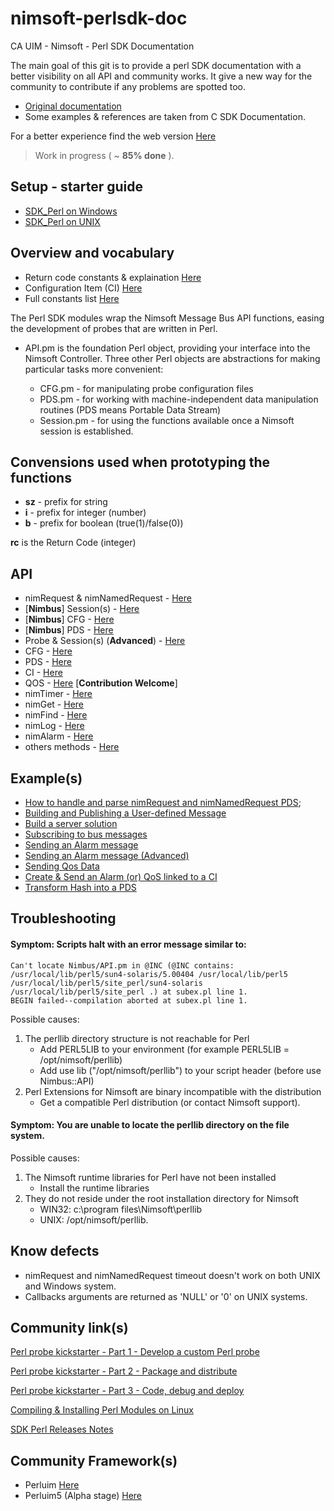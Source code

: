 # nimsoft-perlsdk-doc
CA UIM - Nimsoft - Perl SDK Documentation

The main goal of this git is to provide a perl SDK documentation with a better visibility on all API and community works. It give a new way for the community to contribute if any problems are spotted too.

- [Original documentation](http://docs.nimsoft.com/prodhelp/en_US/Monitor/SDK/PerlSDK/index.htm?toc.htm?2186383.html)
- Some examples & references are taken from C SDK Documentation.

For a better experience find the web version [Here](https://uim-community.github.io/Perl-SDK/)

> Work in progress ( ~ **85% done** ). 

## Setup - starter guide

- [SDK_Perl on Windows](starterguide/windows.md)
- [SDK_Perl on UNIX](starterguide/unix.md)

## Overview and vocabulary

- Return code constants & explaination [Here](return_code.md)
- Configuration Item (CI) [Here](configuration_item.md)
- Full constants list [Here](constants.md)

The Perl SDK modules wrap the Nimsoft Message Bus API functions, easing the development of probes that are written in Perl.

- API.pm is the foundation Perl object, providing your interface into the Nimsoft Controller. Three other Perl objects are abstractions for making particular tasks more convenient:

   - CFG.pm - for manipulating probe configuration files
   - PDS.pm - for working with machine-independent data manipulation routines (PDS means Portable Data Stream)
   - Session.pm - for using the functions available once a Nimsoft session is established.
   
## Convensions used when prototyping the functions
  - **sz** - prefix for string
  - **i**  - prefix for integer (number)
  - **b**  - prefix for boolean (true(1)/false(0))

**rc** is the Return Code (integer)

## API 

- nimRequest & nimNamedRequest - [Here](request.md)
- [**Nimbus**] Session(s) - [Here](server.md)
- [**Nimbus**] CFG - [Here](cfg_nimbus.md)
- [**Nimbus**] PDS - [Here](pds.md)
- Probe & Session(s) (**Advanced**) - [Here](probe.md)
- CFG - [Here](cfg_cway.md)
- PDS - [Here](pds_cway.md)
- CI - [Here](nimCI.md)
- QOS - [Here](nimQOS.md) [**Contribution Welcome**]
- nimTimer - [Here](timer.md)
- nimGet - [Here](nimGet.md)
- nimFind - [Here](search.md)
- nimLog - [Here](nimLog.md)
- nimAlarm - [Here](nimAlarm.md)
- others methods - [Here](util.md)

## Example(s)

- [How to handle and parse nimRequest and nimNamedRequest PDS](examples/handlepds.md);
- [Building and Publishing a User-defined Message](examples/publishing-user-message.md)
- [Build a server solution](examples/build-server.md)
- [Subscribing to bus messages](examples/subscribing_bus.md)
- [Sending an Alarm message](examples/sending-alarm.md)
- [Sending an Alarm message (Advanced)](examples/sending-alarm_advanced.md)
- [Sending Qos Data](examples/qos.md)
- [Create & Send an Alarm (or) QoS linked to a CI](examples/ci.md)
- [Transform Hash into a PDS](examples/hash-to-pds.md)

## Troubleshooting 

#### Symptom: Scripts halt with an error message similar to:
```
Can't locate Nimbus/API.pm in @INC (@INC contains: /usr/local/lib/perl5/sun4-solaris/5.00404 /usr/local/lib/perl5 /usr/local/lib/perl5/site_perl/sun4-solaris /usr/local/lib/perl5/site_perl .) at subex.pl line 1.
BEGIN failed--compilation aborted at subex.pl line 1.
``` 

Possible causes:
1. The perllib directory structure is not reachable for Perl
   - Add PERL5LIB to your environment  (for example PERL5LIB = /opt/nimsoft/perllib)
   - Add use lib ("/opt/nimsoft/perllib") to your script header (before use Nimbus::API)
2. Perl Extensions for Nimsoft are binary incompatible with the distribution
   - Get a compatible Perl distribution (or contact Nimsoft support).

#### Symptom: You are unable to locate the perllib directory on the file system.

Possible causes:
1. The Nimsoft runtime libraries for Perl have not been installed
   - Install the runtime libraries
2. They do not reside under the root installation directory for Nimsoft
   - WIN32: c:\program files\Nimsoft\perllib
   - UNIX:    /opt/nimsoft/perllib.
   
## Know defects

- nimRequest and nimNamedRequest timeout doesn't work on both UNIX and Windows system.
- Callbacks arguments are returned as 'NULL' or '0' on UNIX systems.

## Community link(s)

[Perl probe kickstarter - Part 1 - Develop a custom Perl probe](https://communities.ca.com/docs/DOC-231172625)

[Perl probe kickstarter - Part 2 - Package and distribute](https://communities.ca.com/docs/DOC-231172657)

[Perl probe kickstarter - Part 3 - Code, debug and deploy](https://communities.ca.com/docs/DOC-231172784)

[Compiling & Installing Perl Modules on Linux](https://communities.ca.com/docs/DOC-231169163)

[SDK Perl Releases Notes](http://docs.nimsoft.com/prodhelp/en_US/Monitor/SDK/PerlSDK/ReleaseNotes/Perl%20SDK-2013%205.05.pdf)

## Community Framework(s)

- Perluim [Here](https://github.com/fraxken/perluim)
- Perluim5 (Alpha stage) [Here](https://github.com/UIM-Community/perluim5)
